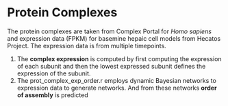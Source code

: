# Protein Complexes

The protein complexes are taken from Complex Portal for _Homo sapiens_ and expression data (FPKM) for basemine hepaic cell models from Hecatos Project. The expression data is from multiple timepoints.

1. The **complex expression** is computed by first computing the expression of each subunit and then the lowest expressed subunit defines the expression of the subunit.
2. The prot_complex_exp_order.r employs dynamic Bayesian networks to expression data to generate networks. And from these networks **order of assembly** is predicted

